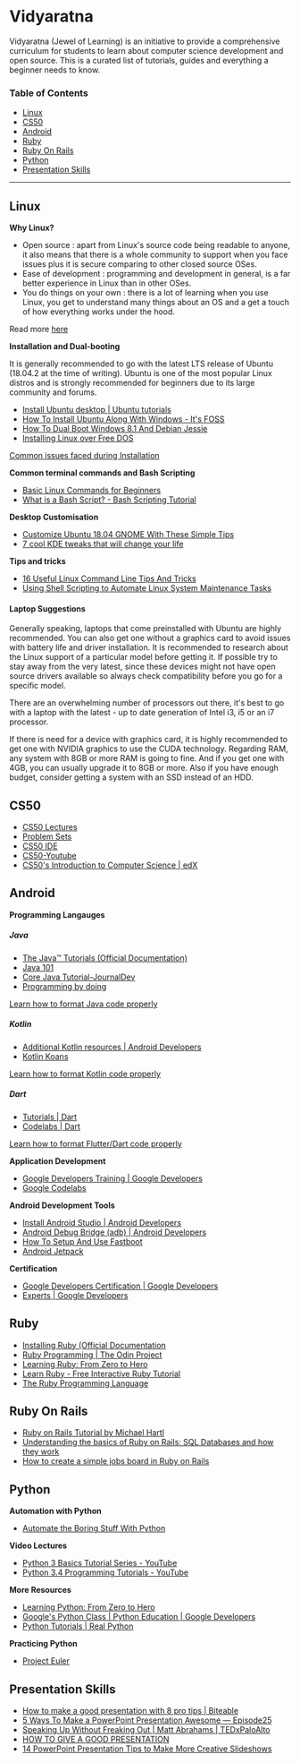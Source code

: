 # Vidyaratna

Vidyaratna (Jewel of Learning) is an initiative to provide a comprehensive curriculum for students to learn about computer science development and open source. This is a curated list of tutorials, guides and everything a beginner needs to know. 

### Table of Contents

* [Linux](#linux)
* [CS50](#cs50)
* [Android](#android)
* [Ruby](#ruby)
* [Ruby On Rails](#ruby-on-rails)
* [Python](#python)
* [Presentation Skills](#presentation-skills)

***


## Linux 

**Why Linux?**
- Open source : apart from Linux's source code being readable to anyone, it also means that there is a whole community to support when you face issues plus it is secure comparing to other closed source OSes.
- Ease of development : programming and development in general, is a far better experience in Linux than in other OSes. 
- You do things on your own : there is a lot of learning when you use Linux, you get to understand many things about an OS and a get a touch of how everything works under the hood.

Read more [here](https://opensource.com/resources/linux)

**Installation and Dual-booting**

It is generally recommended to go with the latest LTS release of Ubuntu (18.04.2 at the time of writing). Ubuntu is one of the most popular Linux distros and is strongly recommended for beginners due to its large community and forums.

- [Install Ubuntu desktop | Ubuntu tutorials](https://tutorials.ubuntu.com/tutorial/tutorial-install-ubuntu-desktop#0)
- [How To Install Ubuntu Along With Windows - It's FOSS](https://itsfoss.com/install-ubuntu-dual-boot-mode-windows/)
-  [How To Dual Boot Windows 8.1 And Debian Jessie](https://www.lifewire.com/dual-boot-windows-8-1-debian-jessie-2202088)
- [Installing Linux over Free DOS](https://www.linuxquestions.org/questions/linux-newbie-8/need-help-with-installing-linux-from-free-dos-899812/) 

[Common issues faced during Installation](https://github.com/amfoss/vidyaratna/blob/initial/beginners/0_install_linux.md#common-errors-and-issues)

**Common terminal commands and Bash Scripting**

- [Basic Linux Commands for Beginners](https://maker.pro/linux/tutorial/basic-linux-commands-for-beginners)
- [What is a Bash Script? - Bash Scripting Tutorial](https://ryanstutorials.net/bash-scripting-tutorial/bash-script.php) 

**Desktop Customisation**

- [Customize Ubuntu 18.04 GNOME With These Simple Tips](https://itsfoss.com/gnome-tricks-ubuntu/)
- [7 cool KDE tweaks that will change your life](https://opensource.com/article/17/5/7-cool-kde-tweaks-will-improve-your-life) 

**Tips and tricks**

- [16 Useful Linux Command Line Tips And Tricks](https://likegeeks.com/linux-command-line-tricks/)
- [Using Shell Scripting to Automate Linux System Maintenance Tasks](https://www.tecmint.com/using-shell-script-to-automate-linux-system-maintenance-tasks/)

#### Laptop Suggestions

Generally speaking, laptops that come preinstalled with Ubuntu are highly recommended. You can also get one without a graphics card to avoid issues with battery life and driver installation. It is recommended to research about the Linux support of a particular model before getting it. If possible try to stay away from the very latest, since these devices might not have open source drivers available so always check compatibility before you go for a specific model.

There are an overwhelming number of processors out there, it's best to go with a laptop with the latest - up to date generation of Intel i3, i5 or an i7 processor.

If there is need for a device with graphics card, it is highly recommended to get one with NVIDIA graphics to use the CUDA technology. Regarding RAM, any system with 8GB or more RAM is going to fine. And if you get one with 4GB, you can usually upgrade it to 8GB or more. Also if you have enough budget, consider getting a system with an SSD instead of an HDD. 


## CS50

- [CS50 Lectures](http://cs50.tv/2017/fall/#about,lectures)
- [Problem Sets](http://cs50.tv/2017/fall/#about,psets)
- [CS50 IDE](https://ide.cs50.io/)
- [CS50-Youtube](https://www.youtube.com/user/cs50tv/featured)
- [CS50's Introduction to Computer Science | edX](https://www.edx.org/course/cs50s-introduction-to-computer-science)


## Android

**Programming Langauges**

##### Java

- [The Java™ Tutorials (Official Documentation)](https://docs.oracle.com/javase/tutorial/)
- [Java 101](https://www.javaworld.com/blog/java-101/)
- [Core Java Tutorial-JournalDev](https://www.journaldev.com/core-java-tutorial)
- [Programming by doing](http://programmingbydoing.com/)

[Learn how to format Java code properly](https://github.com/ribot/android-guidelines/blob/master/project_and_code_guidelines.md)

##### Kotlin

- [Additional Kotlin resources | Android Developers](https://developer.android.com/kotlin/resources)
- [Kotlin Koans](https://play.kotlinlang.org/koans/overview)

[Learn how to format Kotlin code properly](https://developer.android.com/kotlin/style-guide)

##### Dart

- [Tutorials | Dart](https://dart.dev/tutorials)
- [Codelabs | Dart](https://dart.dev/codelabs)

[Learn how to format Flutter/Dart code properly](https://github.com/flutter/flutter/wiki/Style-guide-for-Flutter-repo)

**Application Development**

- [Google Developers Training | Google Developers](https://developers.google.com/training/android/)
- [Google Codelabs](https://codelabs.developers.google.com/?cat=Android)

**Android Development Tools**

- [Install Android Studio | Android Developers](https://developer.android.com/studio/install)
- [Android Debug Bridge (adb) | Android Developers](https://developer.android.com/studio/command-line/adb)
- [How To Setup And Use Fastboot](https://forum.xda-developers.com/showthread.php?t=2277112)
- [Android Jetpack](https://developer.android.com/jetpack/)

**Certification**

- [Google Developers Certification | Google Developers](https://developers.google.com/training/certification/associate-android-developer/)
- [Experts | Google Developers](https://developers.google.com/programs/experts/)


## Ruby

- [Installing Ruby (Official Documentation](https://www.ruby-lang.org/en/documentation/installation/)
- [Ruby Programming | The Odin Project](https://www.theodinproject.com/courses/ruby-programming)
- [Learning Ruby: From Zero to Hero](https://www.freecodecamp.org/news/learning-ruby-from-zero-to-hero-90ad4eecc82d/)
- [Learn Ruby - Free Interactive Ruby Tutorial](https://www.learnrubyonline.org/en/)
- [The Ruby Programming Language](https://theswissbay.ch/pdf/Gentoomen%20Library/Programming/Ruby/The%20Ruby%20Programming%20Language%20-%20Oreilly.pdf)


## Ruby On Rails

- [Ruby on Rails Tutorial by Michael Hartl](https://www.railstutorial.org/book)
- [Understanding the basics of Ruby on Rails: SQL Databases and how they work](https://www.freecodecamp.org/news/understanding-the-basics-of-ruby-on-rails-sql-databases-and-how-they-work-7a628cd42073/)
- [How to create a simple jobs board in Ruby on Rails](https://medium.com/@riklomas/how-to-create-a-simple-jobs-board-in-ruby-on-rails-even-if-youve-never-coded-before-9b296c4df483)


## Python

**Automation with Python**

- [Automate the Boring Stuff With Python](https://automatetheboringstuff.com/)

**Video Lectures**

- [Python 3 Basics Tutorial Series - YouTube](https://www.youtube.com/playlist?list=PLQVvvaa0QuDe8XSftW-RAxdo6OmaeL85M)
- [Python 3.4 Programming Tutorials - YouTube](https://www.youtube.com/playlist?list=PL6gx4Cwl9DGAcbMi1sH6oAMk4JHw91mC_)

**More Resources**

- [Learning Python: From Zero to Hero](https://www.freecodecamp.org/news/learning-python-from-zero-to-hero-120ea540b567/)
- [Google's Python Class | Python Education | Google Developers](https://developers.google.com/edu/python/)
- [Python Tutorials | Real Python](https://realpython.com/)

**Practicing Python**

- [Project Euler](https://projecteuler.net/)


## Presentation Skills

- [How to make a good presentation with 8 pro tips | Biteable](https://biteable.com/blog/tips/how-to-make-good-presentation/)
- [5 Ways To Make a PowerPoint Presentation Awesome — Episode25](https://youtu.be/WmdnihffGTQ)
- [Speaking Up Without Freaking Out | Matt Abrahams | TEDxPaloAlto](https://youtu.be/XIXvKKEQQJo)
- [HOW TO GIVE A GOOD PRESENTATION](https://www.princeton.edu/~archss/webpdfs08/BaharMartonosi.pdf)
- [14 PowerPoint Presentation Tips to Make More Creative Slideshows](https://blog.hubspot.com/marketing/easy-powerpoint-design-tricks-ht)
